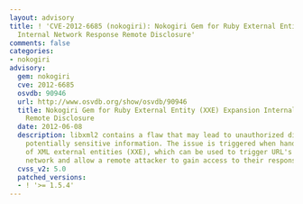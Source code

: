 ```yaml
---
layout: advisory
title: ! 'CVE-2012-6685 (nokogiri): Nokogiri Gem for Ruby External Entity (XXE) Expansion
  Internal Network Response Remote Disclosure'
comments: false
categories:
- nokogiri
advisory:
  gem: nokogiri
  cve: 2012-6685
  osvdb: 90946
  url: http://www.osvdb.org/show/osvdb/90946
  title: Nokogiri Gem for Ruby External Entity (XXE) Expansion Internal Network Response
    Remote Disclosure
  date: 2012-06-08
  description: libxml2 contains a flaw that may lead to unauthorized disclosure of
    potentially sensitive information. The issue is triggered when handling the expansion
    of XML external entities (XXE), which can be used to trigger URL's on an internal
    network and allow a remote attacker to gain access to their responses.
  cvss_v2: 5.0
  patched_versions:
  - ! '>= 1.5.4'
---
```

